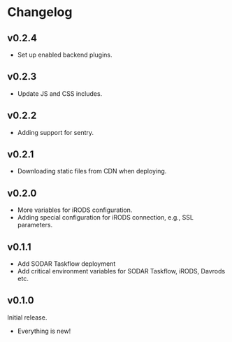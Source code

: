 # Changelog

## v0.2.4

- Set up enabled backend plugins.

## v0.2.3

- Update JS and CSS includes.

## v0.2.2

- Adding support for sentry.

## v0.2.1

- Downloading static files from CDN when deploying.

## v0.2.0

- More variables for iRODS configuration.
- Adding special configuration for iRODS connection, e.g., SSL parameters.

## v0.1.1

- Add SODAR Taskflow deployment
- Add critical environment variables for SODAR Taskflow, iRODS, Davrods etc.

## v0.1.0

Initial release.

- Everything is new!
